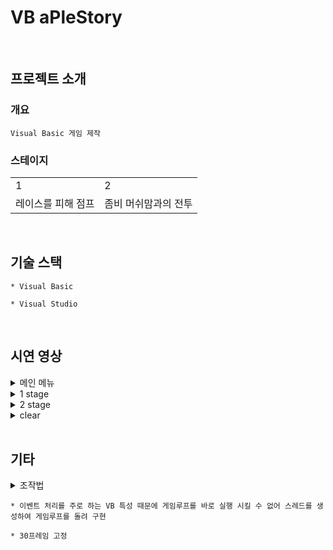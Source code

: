 # VB aPleStory
<br>

## 프로젝트 소개

### 개요
```
Visual Basic 게임 제작
```

<h3>스테이지</h3>
<table>
<tr>
<td>1</td>
<td>2</td>
</tr>
<tr>
<td>레이스를 피해 점프</td>
<td>좀비 머쉬맘과의 전투</td>
</tr>
</table>
<br>

## 기술 스택
```
* Visual Basic

* Visual Studio
```

<br>

## 시연 영상
<details>
  <summary>메인 메뉴</summary>
  <img width="976" src="https://user-images.githubusercontent.com/71202869/201464553-6ee3562f-9480-4f1c-bea9-ca06598f4f01.gif"/>
</details>
<details>
  <summary>1 stage</summary>
  <img width="976" src="https://user-images.githubusercontent.com/71202869/201464754-f33684ff-4c81-4304-a857-972414be1658.gif"/>
</details>
<details>
  <summary>2 stage</summary>
  <img width="976" src="https://user-images.githubusercontent.com/71202869/201464962-a4b38b0c-1480-4b79-8000-1cbf9a22aa79.gif"/>
</details>
<details>
  <summary>clear</summary>
  <img width="976" src="https://user-images.githubusercontent.com/71202869/201465152-2e911fa2-2ddb-4353-a46a-4fbdd575ce24.gif"/>
</details>
<br>

## 기타
<details>
  <summary>조작법</summary>
  <table>
    <tr>
      <td><b>방향키</b></td>
      <td><b>alt</b></td>
      <td><b>ctrl</b></td>
    </tr>
    <tr>
      <td>이동</td>
      <td>점프</td>
      <td>공격</td>
    </tr>
  </table>
</details>


```
* 이벤트 처리를 주로 하는 VB 특성 때문에 게임루프를 바로 실행 시킬 수 없어 스레드를 생성하여 게임루프를 돌려 구현

* 30프레임 고정
```
